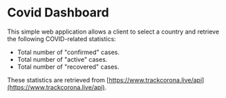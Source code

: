 # Covid Dashboard

This simple web application allows a client to select a country and retrieve the following COVID-related statistics:

* Total number of "confirmed" cases.
* Total number of "active" cases.
* Total number of "recovered" cases.

These statistics are retrieved from [https://www.trackcorona.live/api](https://www.trackcorona.live/api). 